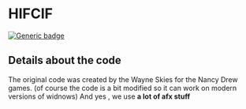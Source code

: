 # HIFCIF
[![Generic badge](https://img.shields.io/badge/OpenND-Others-<COLOR>.svg)]()

## Details about the code
The original code was created by the Wayne Skies for the Nancy Drew games. (of course the code is a bit modified so it can work on modern versions of widnows)
And yes , we use <b>a lot of afx stuff</b>
